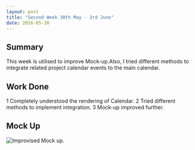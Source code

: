 ```yaml
---
layout: post
title: "Second Week 30th May - 3rd June"
date: 2016-05-30
---
```

## Summary

This week is utilised to improve Mock-up.Also, I tried different methods to integrate related project calendar events to the main calendar.

## Work Done

1 Completely understood the rendering of Calendar.
2 Tried different methods to implement integration.
3 Mock-up improved further.

## Mock Up

![Improvised Mock up.](https://13778736201386859235.googlegroups.com/attach/28fb6bdbcc25d/integrated.png?part=0.1&view=1&vt=ANaJVrFogimjinkYqi8WKYok48M3ibnUy3T-_GrdqMrrKUQCAlzlAAKBYdl7Xhl2ntnjMgPOvhpOtYMJhQY0L1mh7dtJI7M4ojsqYt1i_gJslU3ct4uDUpE)
